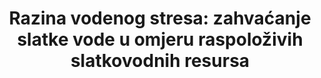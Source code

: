 ﻿---
target: >-
  Do 2030. godine znatno povećati učinkovitost korištenja vode u svim sektorima i osigurati održivo zahvaćanje i opskrbu slatkom vodom kako bi se riješila nestašica vode i znatno smanjila broj ljudi koji pate od nedostatka vode.
title: >-
  Razina vodenog stresa: zahvaćanje slatke vode u omjeru raspoloživih slatkovodnih resursa
permalink: /6-4-2/
sdg_goal: 6
layout: indicator
indicator: 6.4.2
indicator_variable: null
graph: null
graph_type_description: USGS  does  not  have  these  data
graph_status_notes: unk
variable_description: null
variable_notes: null
un_designated_tier: '2'
un_custodial_agency: 'FAO  (Partnering  Agencies:  UNEP,  IUCN,  UNSD,  OECD,  Eurostat)'
target_id: '6.4'
has_metadata: true
rationale_interpretation: >-
   Svrha ovog pokazatelja je pokazati stupanj iskorištavanja vodnih resursa kako bi se zadovoljili potrebe za vodom pojedine zemlje. To mjeri pritisak zemlje na svoje vodne resurse i stoga je izazov  održivost njezine uporabe vode. Prati napredak u vezi s "zahvaćanjem i isporukom slatke vode za rješavanje nedostatka vode", tj. Ekološkom komponentom cilja 6.4.  Pokazatelj pokazuje koliko su već iskorišteni vodeni resursi i signalizira važnost učinkovitih politika upravljanja potražnjom i ponudom. Također može ukazati na vjerojatnost povećanja konkurencije i sukoba između različitih korištenja vode i korisnika u situaciji povećanja nestašice vode. Povećani stres u vodi, pokazan povećanjem vrijednosti pokazatelja, ima potencijalno negativne učinke na održivost prirodnih resursa i na gospodarski razvoj. S druge strane, niske vrijednosti pokazatelja ukazuju na to da voda ne predstavlja poseban izazov za gospodarski razvoj i održivost
goal_meta_link: 'http://unstats.un.org/sdgs/files/metadata-compilation/Metadata-Goal-6.pdf'
goal_meta_link_page: 16
indicator_name: >-
  

Razina vodenog stresa: zahvaćanje slatke vode u omjeru raspoloživih slatkovodnih resursa
source_title: null
source_notes: null
published: true  
indicator_definition: >-
  Odnos između ukupne slatke vode zahvaćene od strane svih važnijih sektora i ukupnih obnovljivih slatkovodnih resursa, nakon što se uzmu u obzir zahtjevi okolišni zahtjevi za vodom. Glavni sektori, definirani standardima ISIC-a, mogu uključivati ​​npr. Pol
method_of_computation: >-
  The  indicator  is  computed  as  the  total  freshwater  withdrawn  (TWW)  divided  by  the  difference  between  the  total  renewable  freshwater  resources  (TRWR)  and  the  environmental  water  requirements  (Env.),  multiplied  by  100.  All  variables  are  expressed  in  km3/year  (10^9  m3/year).  Stress  (%)  =  (  TWW  /  TRWR  -  Env.  )  *  100  It  is  proposed  to  classify  the  level  of  water  stress  in  three  main  categories  (levels):  low,  high  and  very  high.  The  thresholds  for  the  indicator  could  be  country  specific,  to  reflect  differences  in  climate  and  national  water  management  objectives.  Alternatively,  uniform  thresholds  could  be  proposed  using  existing  literature  and  taking  into  account  environmental  water  requirements.
---